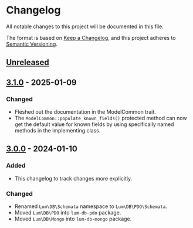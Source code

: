 # Changelog
All notable changes to this project will be documented in this file.

The format is based on [Keep a Changelog](https://keepachangelog.com/en/1.0.0/),
and this project adheres to [Semantic Versioning](https://semver.org/spec/v2.0.0.html).

## [Unreleased]

## [3.1.0] - 2025-01-09
### Changed
- Fleshed out the documentation in the ModelCommon trait.
- The `ModelCommon::populate_known_fields()` protected method can now get 
  the default value for known fields by using specifically named methods
  in the implementing class.

## [3.0.0] - 2024-01-10
### Added
- This changelog to track changes more explicitly.
### Changed
- Renamed `Lum\DB\Schemata` namespace to `Lum\DB\PDO\Schemata`.
- Moved `Lum\DB\PDO` into `lum-db-pdo` package.
- Moved `Lum\DB\Mongo` into `lum-db-mongo` package.

[Unreleased]: https://github.com/supernovus/lum.db.php/compare/v3.1.0...HEAD
[3.1.0]: https://github.com/supernovus/lum.db.php/compare/v3.0.0...v3.1.0
[3.0.0]: https://github.com/supernovus/lum.db.php/releases/tag/v3.0.0

